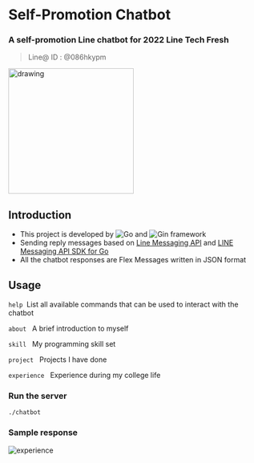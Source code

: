 # Self-Promotion Chatbot
### A self-promotion Line chatbot for **2022 Line Tech Fresh**

> Line@ ID : @086hkypm
<img src="https://qr-official.line.me/sid/L/086hkypm.png" alt="drawing" width="250"/>

## Introduction
- This project is developed by ![Go](https://img.shields.io/badge/go-%2300ADD8.svg?logo=go&logoColor=white) and ![Gin](https://img.shields.io/badge/-Gin-00ADD8?link=https://github.com/gin-gonic/gin) framework
- Sending reply messages based on [Line Messaging API](https://developers.line.biz/en/docs/messaging-api/) and [LINE Messaging API SDK for Go](https://github.com/line/line-bot-sdk-go)
- All the chatbot responses are Flex Messages written in JSON format

## Usage
`help`&nbsp; List all available commands that can be used to interact with the chatbot

`about` &nbsp; A brief introduction to myself

`skill` &nbsp; My programming skill set

`project` &nbsp; Projects I have done

`experience` &nbsp; Experience during my college life

### Run the server
```
./chatbot
```

### Sample response
![experience](https://user-images.githubusercontent.com/64295913/166112740-7adfa861-1aff-4b2e-be71-06b0e37951d5.png)
